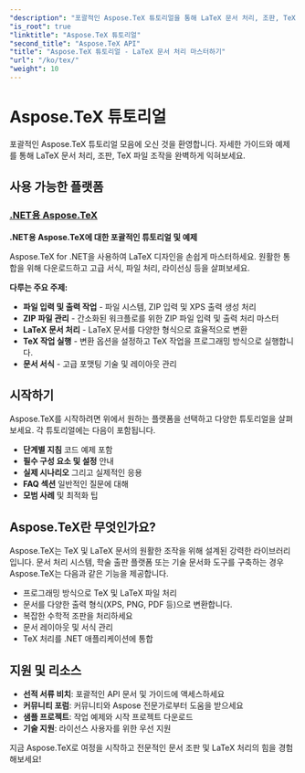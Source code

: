 ```yaml
---
"description": "포괄적인 Aspose.TeX 튜토리얼을 통해 LaTeX 문서 처리, 조판, TeX 파일 조작을 마스터하세요. 파일 처리, 서식 지정, 변환 기법을 익힐 수 있습니다."
"is_root": true
"linktitle": "Aspose.TeX 튜토리얼"
"second_title": "Aspose.TeX API"
"title": "Aspose.TeX 튜토리얼 - LaTeX 문서 처리 마스터하기"
"url": "/ko/tex/"
"weight": 10
---
```


# Aspose.TeX 튜토리얼

포괄적인 Aspose.TeX 튜토리얼 모음에 오신 것을 환영합니다. 자세한 가이드와 예제를 통해 LaTeX 문서 처리, 조판, TeX 파일 조작을 완벽하게 익혀보세요.

## 사용 가능한 플랫폼

### [.NET용 Aspose.TeX](./net/)
**.NET용 Aspose.TeX에 대한 포괄적인 튜토리얼 및 예제**

Aspose.TeX for .NET을 사용하여 LaTeX 디자인을 손쉽게 마스터하세요. 원활한 통합을 위해 다운로드하고 고급 서식, 파일 처리, 라이선싱 등을 살펴보세요.

**다루는 주요 주제:**
- **파일 입력 및 출력 작업** - 파일 시스템, ZIP 입력 및 XPS 출력 생성 처리
- **ZIP 파일 관리** - 간소화된 워크플로를 위한 ZIP 파일 입력 및 출력 처리 마스터
- **LaTeX 문서 처리** - LaTeX 문서를 다양한 형식으로 효율적으로 변환
- **TeX 작업 실행** - 변환 옵션을 설정하고 TeX 작업을 프로그래밍 방식으로 실행합니다.
- **문서 서식** - 고급 포맷팅 기술 및 레이아웃 관리

## 시작하기

Aspose.TeX를 시작하려면 위에서 원하는 플랫폼을 선택하고 다양한 튜토리얼을 살펴보세요. 각 튜토리얼에는 다음이 포함됩니다.

- **단계별 지침** 코드 예제 포함
- **필수 구성 요소 및 설정** 안내
- **실제 시나리오** 그리고 실제적인 응용
- **FAQ 섹션** 일반적인 질문에 대해
- **모범 사례** 및 최적화 팁

## Aspose.TeX란 무엇인가요?

Aspose.TeX는 TeX 및 LaTeX 문서의 원활한 조작을 위해 설계된 강력한 라이브러리입니다. 문서 처리 시스템, 학술 출판 플랫폼 또는 기술 문서화 도구를 구축하는 경우 Aspose.TeX는 다음과 같은 기능을 제공합니다.

- 프로그래밍 방식으로 TeX 및 LaTeX 파일 처리
- 문서를 다양한 출력 형식(XPS, PNG, PDF 등)으로 변환합니다.
- 복잡한 수학적 조판을 처리하세요
- 문서 레이아웃 및 서식 관리
- TeX 처리를 .NET 애플리케이션에 통합

## 지원 및 리소스

- **선적 서류 비치**: 포괄적인 API 문서 및 가이드에 액세스하세요
- **커뮤니티 포럼**: 커뮤니티와 Aspose 전문가로부터 도움을 받으세요
- **샘플 프로젝트**: 작업 예제와 시작 프로젝트 다운로드
- **기술 지원**: 라이선스 사용자를 위한 우선 지원

지금 Aspose.TeX로 여정을 시작하고 전문적인 문서 조판 및 LaTeX 처리의 힘을 경험해보세요!